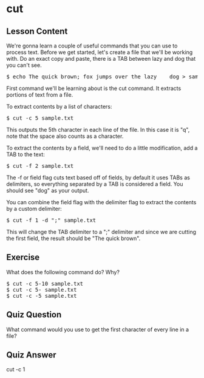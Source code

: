 # cut

## Lesson Content

We're gonna learn a couple of useful commands that you can use to process text. Before we get started, let's create a file that we'll be working with. Do an exact copy and paste, there is a TAB between lazy and dog that you can't see.

<pre>$ echo The quick brown; fox jumps over the lazy	dog > sample.txt</pre>

First command we'll be learning about is the cut command. It extracts portions of text from a file. 

To extract contents by a list of characters: 

<pre>$ cut -c 5 sample.txt</pre>

This outputs the 5th character in each line of the file. In this case it is "q", note that the space also counts as a character. 

To extract the contents by a field, we'll need to do a little modification, add a TAB to the text: 

<pre>$ cut -f 2 sample.txt</pre>

The -f or field flag cuts text based off of fields, by default it uses TABs as delimiters, so everything separated by a TAB is considered a field. You should see "dog" as your output.

You can combine the field flag with the delimiter flag to extract the contents by a custom delimiter: 

<pre>$ cut -f 1 -d ";" sample.txt</pre>

This will change the TAB delimiter to a ";" delimiter and since we are cutting the first field, the result should be "The quick brown".

## Exercise

What does the following command do? Why?

<pre>$ cut -c 5-10 sample.txt
$ cut -c 5- sample.txt
$ cut -c -5 sample.txt
</pre>

## Quiz Question

What command would you use to get the first character of every line in a file?

## Quiz Answer

cut -c 1